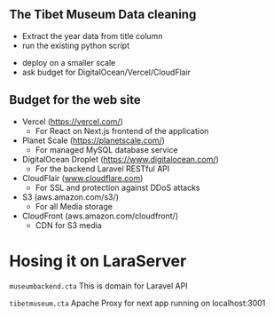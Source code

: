 ## The Tibet Museum Data cleaning
* Extract the year data from title column 
* run the existing python script
- deploy on a smaller scale
- ask budget for DigitalOcean/Vercel/CloudFlair

## Budget for the web site
- Vercel (https://vercel.com/)
	- For React on Next.js frontend of the application
- Planet Scale (https://planetscale.com/)
	- For managed MySQL database service
- DigitalOcean Droplet (https://www.digitalocean.com/)
	- For the backend Laravel RESTful API
- CloudFlair (www.cloudflare.com)
	- For SSL and protection against DDoS attacks
- S3 (aws.amazon.com/s3/)
	- For all Media storage
- CloudFront (aws.amazon.com/cloudfront/)
	- CDN for S3 media


# Hosing it on LaraServer
`museumbackend.cta`
This is domain for Laravel API 

`tibetmuseum.cta`
Apache Proxy for next app running on localhost:3001